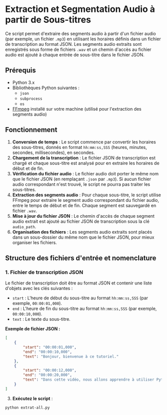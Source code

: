 # Extraction et Segmentation Audio à partir de Sous-titres

Ce script permet d'extraire des segments audio à partir d'un fichier audio (par exemple, un fichier `.mp3`) en utilisant les horaires définis dans un fichier de transcription au format JSON. Les segments audio extraits sont enregistrés sous forme de fichiers `.wav` et un chemin d'accès au fichier audio est ajouté à chaque entrée de sous-titre dans le fichier JSON.

## Prérequis

- Python 3.x
- Bibliothèques Python suivantes :
  - `json`
  - `subprocess`
  - `os`
- [FFmpeg](https://ffmpeg.org/download.html) installé sur votre machine (utilisé pour l'extraction des segments audio)

## Fonctionnement

1. **Conversion de temps** : Le script commence par convertir les horaires des sous-titres, donnés en format `hh:mm:ss,SSS` (heures, minutes, secondes, millisecondes), en secondes.
2. **Chargement de la transcription** : Le fichier JSON de transcription est chargé et chaque sous-titre est analysé pour en extraire les horaires de début et de fin.
3. **Vérification du fichier audio** : Le fichier audio doit porter le même nom que le fichier JSON (en remplaçant `.json` par `.mp3`). Si aucun fichier audio correspondant n'est trouvé, le script ne pourra pas traiter les sous-titres.
4. **Extraction des segments audio** : Pour chaque sous-titre, le script utilise FFmpeg pour extraire le segment audio correspondant du fichier audio, entre le temps de début et de fin. Chaque segment est sauvegardé en fichier `.wav`.
5. **Mise à jour du fichier JSON** : Le chemin d'accès de chaque segment audio extrait est ajouté au fichier JSON de transcription sous la clé `audio_path`.
6. **Organisation des fichiers** : Les segments audio extraits sont placés dans un sous-dossier du même nom que le fichier JSON, pour mieux organiser les fichiers.

## Structure des fichiers d'entrée et nomenclature

### 1. Fichier de transcription JSON

Le fichier de transcription doit être au format JSON et contenir une liste d'objets avec les clés suivantes :

- `start` : L'heure de début du sous-titre au format `hh:mm:ss,SSS` (par exemple, `00:00:01,000`).
- `end` : L'heure de fin du sous-titre au format `hh:mm:ss,SSS` (par exemple, `00:00:10,000`).
- `text` : Le texte du sous-titre.

**Exemple de fichier JSON :**

```json
[
    {
        "start": "00:00:01,000",
        "end": "00:00:10,000",
        "text": "Bonjour, bienvenue à ce tutoriel."
    },
    {
        "start": "00:00:12,000",
        "end": "00:00:20,000",
        "text": "Dans cette vidéo, nous allons apprendre à utiliser Python."
    }
]
```
 3. **Exécutez le script** :
   ```bash
   python extrat-all.py  
